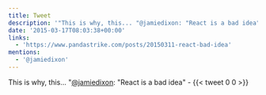```yaml
---
title: Tweet
description: '"This is why, this... "@jamiedixon: "React is a bad idea" - "'
date: '2015-03-17T08:03:38+00:00'
links:
  - 'https://www.pandastrike.com/posts/20150311-react-bad-idea'
mentions:
  - '@jamiedixon'
---
```

This is why, this... "[@jamiedixon](https://twitter.com/@jamiedixon): "React is a bad idea" - 
      {{< tweet 0 0 >}}
    
